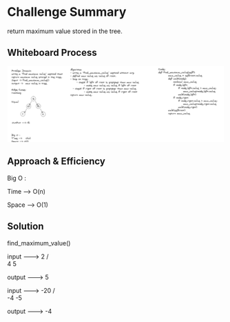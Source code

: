 # Challenge Summary
return maximum value stored in the tree.

## Whiteboard Process
![Tree Max](tree-max.PNG)

## Approach & Efficiency
Big O :

Time -->   O(n) 

Space --> O(1)

## Solution
find_maximum_value()

input --->  2
           / \
          4   5

output ---> 5
<!-- ////////////////// -->
input ---> -20
           / \
        -4    -5

output ---> -4
